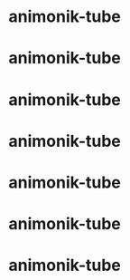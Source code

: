 # animonik-tube
# animonik-tube
# animonik-tube
# animonik-tube
# animonik-tube
# animonik-tube
# animonik-tube
